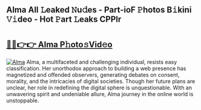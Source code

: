 ## Alma All 𝙻eaked 𝙽u𝚍es - Part-ioF 𝙿hotos B𝚒kini 𝚅𝚒deo - Hot 𝙿art 𝙻eaks CPPlr

# <h2><a href="http://ld0ruco.urlbe.top/?page=Alma">🔗🔗👉👉 Alma P𝚑oto𝚜Vid𝚎o</a></h2>

[![Alma](https://i.imgur.com/eBuTRDB.gif)](http://ld0ruco.urlbe.top/?page=Alma)
Alma, a multifaceted and challenging individual, resists easy classification. Her unorthodox approach to building a web presence has magnetized and offended observers, generating debates on consent, morality, and the intricacies of digital societies. Though her future plans are unclear, her role in redefining the digital sphere is unquestionable. With an unwavering spirit and undeniable allure, Alma journey in the online world is unstoppable.
